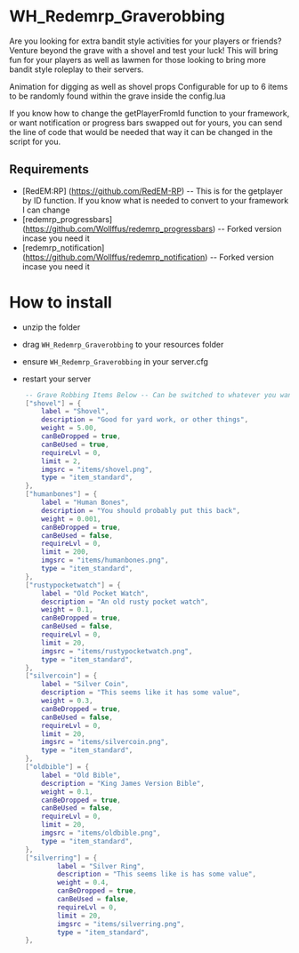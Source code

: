 # WH_Redemrp_Graverobbing
Are you looking for extra bandit style activities for your players or friends?
Venture beyond the grave with a shovel and test your luck! This will bring fun for
your players as well as lawmen for those looking to bring more bandit style roleplay to their servers.

Animation for digging as well as shovel props
Configurable for up to 6 items to be randomly found within the grave inside the config.lua

If you know how to change the getPlayerFromId function to your framework, or want notification or progress bars swapped out for
yours, you can send the line of code that would be needed that way it can be changed in the script for you.

## Requirements
- [RedEM:RP] (https://github.com/RedEM-RP) -- This is for the getplayer by ID function. If you know what is needed to convert to your framework I can change
- [redemrp_progressbars] (https://github.com/Wollffus/redemrp_progressbars) -- Forked version incase you need it
- [redemrp_notification] (https://github.com/Wollffus/redemrp_notification) -- Forked version incase you need it

# How to install
- unzip the folder
- drag `WH_Redemrp_Graverobbing` to your resources folder

- ensure `WH_Redemrp_Graverobbing` in your server.cfg
- restart your server

```lua
    -- Grave Robbing Items Below -- Can be switched to whatever you want in the config
    ["shovel"] = {
        label = "Shovel",
        description = "Good for yard work, or other things",
        weight = 5.00,
        canBeDropped = true,
        canBeUsed = true,
        requireLvl = 0,
        limit = 2,
        imgsrc = "items/shovel.png",
        type = "item_standard",
    },
    ["humanbones"] = {
        label = "Human Bones",
        description = "You should probably put this back",
        weight = 0.001,
        canBeDropped = true,
        canBeUsed = false,
        requireLvl = 0,
        limit = 200,
        imgsrc = "items/humanbones.png",
        type = "item_standard",
    },
    ["rustypocketwatch"] = {
        label = "Old Pocket Watch",
        description = "An old rusty pocket watch",
        weight = 0.1,
        canBeDropped = true,
        canBeUsed = false,
        requireLvl = 0,
        limit = 20,
        imgsrc = "items/rustypocketwatch.png",
        type = "item_standard",
    },
    ["silvercoin"] = {
        label = "Silver Coin",
        description = "This seems like it has some value",
        weight = 0.3,
        canBeDropped = true,
        canBeUsed = false,
        requireLvl = 0,
        limit = 20,
        imgsrc = "items/silvercoin.png",
        type = "item_standard",
    },
    ["oldbible"] = {
        label = "Old Bible",
        description = "King James Version Bible",
        weight = 0.1,
        canBeDropped = true,
        canBeUsed = false,
        requireLvl = 0,
        limit = 20,
        imgsrc = "items/oldbible.png",
        type = "item_standard",
    },
    ["silverring"] = {
            label = "Silver Ring",
            description = "This seems like is has some value",
            weight = 0.4,
            canBeDropped = true,
            canBeUsed = false,
            requireLvl = 0,
            limit = 20,
            imgsrc = "items/silverring.png",
            type = "item_standard",
    },
```